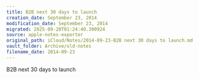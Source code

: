 ```yaml
---
title: B2B next 30 days to launch
creation_date: September 23, 2014
modification_date: September 23, 2014
migrated: 2025-09-20T01:24:40.300924
source: apple-notes-exporter
original_path: iCloud/Notes/2014-09-23-B2B next 30 days to launch.md
vault_folder: Archive/old-notes
filename_date: 2014-09-23
---
```



B2B next 30 days to launch 
